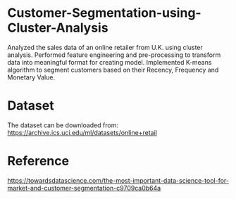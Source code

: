 # Customer-Segmentation-using-Cluster-Analysis


Analyzed the sales data of an online retailer from U.K. using cluster analysis. 
Performed feature engineering and pre-processing to transform data into meaningful format for creating model. 
Implemented K-means algorithm to segment customers based on their Recency, Frequency and Monetary Value.

# Dataset

The dataset can be downloaded from: https://archive.ics.uci.edu/ml/datasets/online+retail

# Reference
https://towardsdatascience.com/the-most-important-data-science-tool-for-market-and-customer-segmentation-c9709ca0b64a
